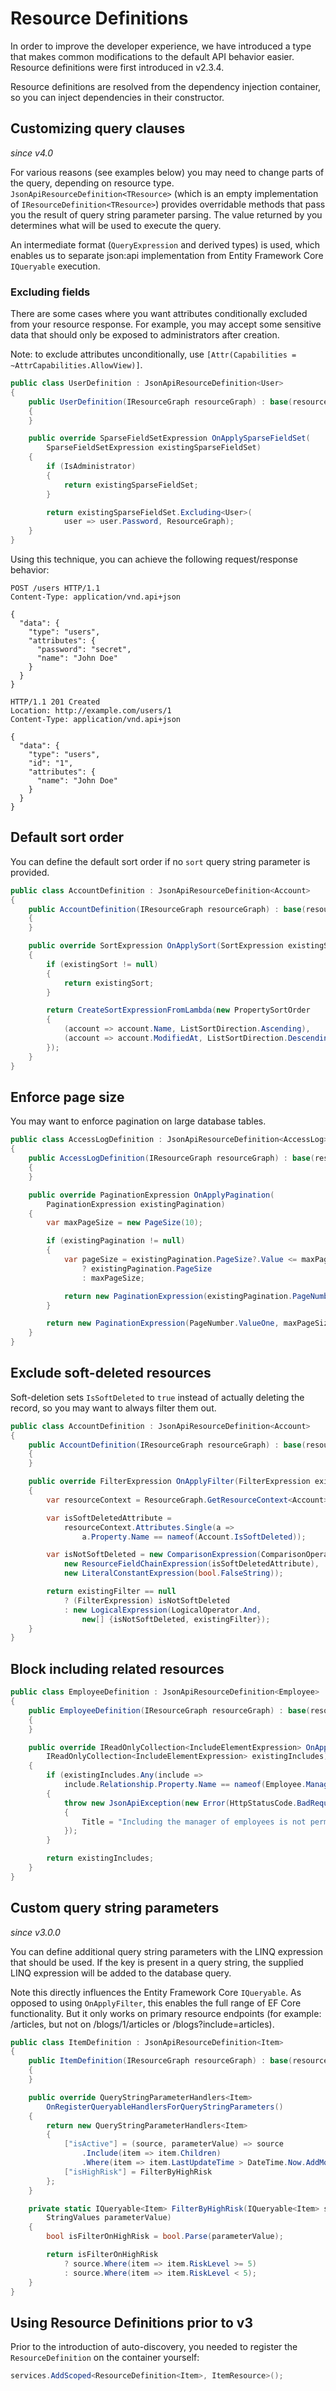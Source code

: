 # Resource Definitions

In order to improve the developer experience, we have introduced a type that makes
common modifications to the default API behavior easier. Resource definitions were first introduced in v2.3.4.

Resource definitions are resolved from the dependency injection container, so you can inject dependencies in their constructor.

## Customizing query clauses

_since v4.0_

For various reasons (see examples below) you may need to change parts of the query, depending on resource type.
`JsonApiResourceDefinition<TResource>` (which is an empty implementation of `IResourceDefinition<TResource>`) provides overridable methods that pass you the result of query string parameter parsing.
The value returned by you determines what will be used to execute the query.

An intermediate format (`QueryExpression` and derived types) is used, which enables us to separate json:api implementation 
from Entity Framework Core `IQueryable` execution.

### Excluding fields

There are some cases where you want attributes conditionally excluded from your resource response.
For example, you may accept some sensitive data that should only be exposed to administrators after creation.

Note: to exclude attributes unconditionally, use `[Attr(Capabilities = ~AttrCapabilities.AllowView)]`.

```c#
public class UserDefinition : JsonApiResourceDefinition<User>
{
    public UserDefinition(IResourceGraph resourceGraph) : base(resourceGraph)
    {
    }

    public override SparseFieldSetExpression OnApplySparseFieldSet(
        SparseFieldSetExpression existingSparseFieldSet)
    {
        if (IsAdministrator)
        {
            return existingSparseFieldSet;
        }

        return existingSparseFieldSet.Excluding<User>(
            user => user.Password, ResourceGraph);
    }
}
```

Using this technique, you can achieve the following request/response behavior:

```http
POST /users HTTP/1.1
Content-Type: application/vnd.api+json

{
  "data": {
    "type": "users",
    "attributes": {
      "password": "secret",
      "name": "John Doe"
    }
  }
}
```

```http
HTTP/1.1 201 Created
Location: http://example.com/users/1
Content-Type: application/vnd.api+json

{
  "data": {
    "type": "users",
    "id": "1",
    "attributes": {
      "name": "John Doe"
    }
  }
}
```

## Default sort order

You can define the default sort order if no `sort` query string parameter is provided.

```c#
public class AccountDefinition : JsonApiResourceDefinition<Account>
{
    public AccountDefinition(IResourceGraph resourceGraph) : base(resourceGraph)
    {
    }

    public override SortExpression OnApplySort(SortExpression existingSort)
    {
        if (existingSort != null)
        {
            return existingSort;
        }

        return CreateSortExpressionFromLambda(new PropertySortOrder
        {
            (account => account.Name, ListSortDirection.Ascending),
            (account => account.ModifiedAt, ListSortDirection.Descending)
        });
    }
}
```

## Enforce page size

You may want to enforce pagination on large database tables.

```c#
public class AccessLogDefinition : JsonApiResourceDefinition<AccessLog>
{
    public AccessLogDefinition(IResourceGraph resourceGraph) : base(resourceGraph)
    {
    }

    public override PaginationExpression OnApplyPagination(
        PaginationExpression existingPagination)
    {
        var maxPageSize = new PageSize(10);

        if (existingPagination != null)
        {
            var pageSize = existingPagination.PageSize?.Value <= maxPageSize.Value
                ? existingPagination.PageSize
                : maxPageSize;

            return new PaginationExpression(existingPagination.PageNumber, pageSize);
        }

        return new PaginationExpression(PageNumber.ValueOne, maxPageSize);
    }
}
```

## Exclude soft-deleted resources

Soft-deletion sets `IsSoftDeleted` to `true` instead of actually deleting the record, so you may want to always filter them out.

```c#
public class AccountDefinition : JsonApiResourceDefinition<Account>
{
    public AccountDefinition(IResourceGraph resourceGraph) : base(resourceGraph)
    {
    }

    public override FilterExpression OnApplyFilter(FilterExpression existingFilter)
    {
        var resourceContext = ResourceGraph.GetResourceContext<Account>();

        var isSoftDeletedAttribute =
            resourceContext.Attributes.Single(a =>
                a.Property.Name == nameof(Account.IsSoftDeleted));

        var isNotSoftDeleted = new ComparisonExpression(ComparisonOperator.Equals,
            new ResourceFieldChainExpression(isSoftDeletedAttribute),
            new LiteralConstantExpression(bool.FalseString));

        return existingFilter == null
            ? (FilterExpression) isNotSoftDeleted
            : new LogicalExpression(LogicalOperator.And,
                new[] {isNotSoftDeleted, existingFilter});
    }
}
```

## Block including related resources

```c#
public class EmployeeDefinition : JsonApiResourceDefinition<Employee>
{
    public EmployeeDefinition(IResourceGraph resourceGraph) : base(resourceGraph)
    {
    }

    public override IReadOnlyCollection<IncludeElementExpression> OnApplyIncludes(
        IReadOnlyCollection<IncludeElementExpression> existingIncludes)
    {
        if (existingIncludes.Any(include =>
            include.Relationship.Property.Name == nameof(Employee.Manager)))
        {
            throw new JsonApiException(new Error(HttpStatusCode.BadRequest)
            {
                Title = "Including the manager of employees is not permitted."
            });
        }

        return existingIncludes;
    }
}
```

## Custom query string parameters

_since v3.0.0_

You can define additional query string parameters with the LINQ expression that should be used.
If the key is present in a query string, the supplied LINQ expression will be added to the database query.

Note this directly influences the Entity Framework Core `IQueryable`. As opposed to using `OnApplyFilter`, this enables the full range of EF Core functionality. 
But it only works on primary resource endpoints (for example: /articles, but not on /blogs/1/articles or /blogs?include=articles).

```c#
public class ItemDefinition : JsonApiResourceDefinition<Item>
{
    public ItemDefinition(IResourceGraph resourceGraph) : base(resourceGraph)
    {
    }

    public override QueryStringParameterHandlers<Item>
        OnRegisterQueryableHandlersForQueryStringParameters()
    {
        return new QueryStringParameterHandlers<Item>
        {
            ["isActive"] = (source, parameterValue) => source
                .Include(item => item.Children)
                .Where(item => item.LastUpdateTime > DateTime.Now.AddMonths(-1)),
            ["isHighRisk"] = FilterByHighRisk
        };
    }

    private static IQueryable<Item> FilterByHighRisk(IQueryable<Item> source,
        StringValues parameterValue)
    {
        bool isFilterOnHighRisk = bool.Parse(parameterValue);

        return isFilterOnHighRisk
            ? source.Where(item => item.RiskLevel >= 5)
            : source.Where(item => item.RiskLevel < 5);
    }
}
```

## Using Resource Definitions prior to v3

Prior to the introduction of auto-discovery, you needed to register the
`ResourceDefinition` on the container yourself:

```c#
services.AddScoped<ResourceDefinition<Item>, ItemResource>();
```
